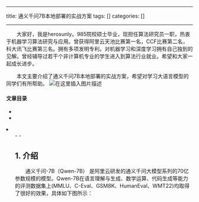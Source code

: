 
--- 
title:  通义千问7B本地部署的实战方案 
tags: []
categories: [] 

---
  大家好，我是herosunly。985院校硕士毕业，现担任算法研究员一职，热衷于机器学习算法研究与应用。曾获得阿里云天池比赛第一名，CCF比赛第二名，科大讯飞比赛第三名。拥有多项发明专利。对机器学习和深度学习拥有自己独到的见解。曾经辅导过若干个非计算机专业的学生进入到算法行业就业。希望和大家一起成长进步。

  本文主要介绍了通义千问7B本地部署的实战方案，希望对学习大语言模型的同学们有所帮助。 <img src="https://img-blog.csdnimg.cn/5d6777ea1aa14d4fb59b5a19d780953e.png#pic_center" alt="在这里插入图片描述"> 

#### 文章目录

  - 
  - 
  <li>
   <ul>
    - 
    - 
   


## 1. 介绍

  通义千问-7B（Qwen-7B） 是阿里云研发的通义千问大模型系列的70亿参数规模的模型。Qwen-7B在语言理解与生成、数学运算、代码生成等能力的评测数据集上(MMLU、C-Eval、GSM8K、HumanEval、WMT22)均取得了很好的效果，具体如下图所示：


